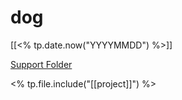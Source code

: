 # dog

[[<% tp.date.now("YYYYMMDD") %>]]

[Support Folder](file://%2FUsers%2Freynardlee%2FDesktop%2Frey-vault%2Falf-project-wf%2Fproject-completed%2F20221024%20-%20dog%2F)

<% tp.file.include("[[project]]") %>